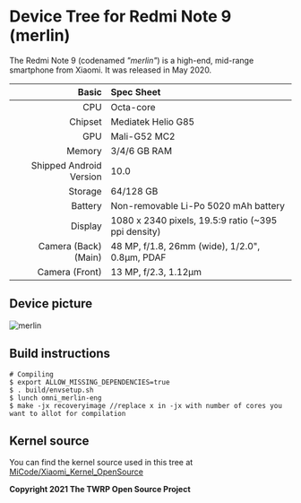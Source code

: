 Device Tree for Redmi Note 9 (merlin)
==========================================

The Redmi Note 9 (codenamed _"merlin"_) is a high-end, mid-range smartphone from Xiaomi.
It was released in May 2020.

| Basic                   | Spec Sheet                                                                                                                     |
| -----------------------:|:------------------------------------------------------------------------------------------------------------------------------ |
| CPU                     | Octa-core                                                                                                                      |
| Chipset                 | Mediatek Helio G85                                                                                                             |
| GPU                     | Mali-G52 MC2                                                                                                                   |
| Memory                  | 3/4/6 GB RAM                                                                                                                   |
| Shipped Android Version | 10.0                                                                                                                           |
| Storage                 | 64/128 GB                                                                                                                      |
| Battery                 | Non-removable Li-Po 5020 mAh battery                                                                                           |
| Display                 | 1080 x 2340 pixels, 19.5:9 ratio (~395 ppi density)                                                                            |
| Camera (Back)(Main)     | 48 MP, f/1.8, 26mm (wide), 1/2.0", 0.8µm, PDAF                                                                                 |
| Camera (Front)          | 13 MP, f/2.3, 1.12µm                                                                                                           |

## Device picture
![merlin](https://cdn-files.kimovil.com/default/0004/60/thumb_359219_default_big.jpeg)

## Build instructions

```
# Compiling
$ export ALLOW_MISSING_DEPENDENCIES=true
$ . build/envsetup.sh
$ lunch omni_merlin-eng
$ make -jx recoveryimage //replace x in -jx with number of cores you want to allot for compilation

```
## Kernel source

You can find the kernel source used in this tree at [MiCode/Xiaomi_Kernel_OpenSource](https://github.com/MiCode/Xiaomi_Kernel_OpenSource/tree/lancelot-q-oss)

**Copyright 2021 The TWRP Open Source Project**

